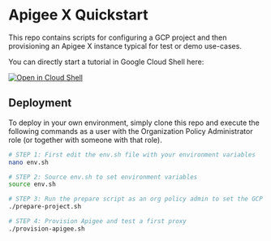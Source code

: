 # Apigee X Quickstart

This repo contains scripts for configuring a GCP project and then provisioning an Apigee X instance typical for test or demo use-cases.

You can directly start a tutorial in Google Cloud Shell here:

[![Open in Cloud Shell](https://gstatic.com/cloudssh/images/open-btn.png)](https://ssh.cloud.google.com/cloudshell/open?cloudshell_git_repo=https://github.com/apigee/apigee-templater&cloudshell_git_branch=main&cloudshell_workspace=.&cloudshell_tutorial=docs/cloudshell-tutorial.md)

## Deployment

To deploy in your own environment, simply clone this repo and execute the following commands as a user with the Organization Policy Administrator role (or together with someone with that role).

```sh
# STEP 1: First edit the env.sh file with your environment variables
nano env.sh

# STEP 2: Source env.sh to set environment variables
source env.sh

# STEP 3: Run the prepare script as an org policy admin to set the GCP project org policies for a demo Apigee X instance
./prepare-project.sh

# STEP 4: Provision Apigee and test a first proxy
./provision-apigee.sh

```
